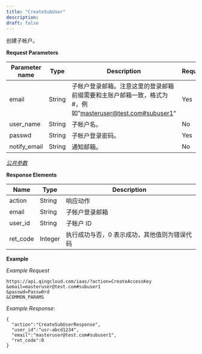 ```yaml
---
title: "CreateSubUser"
description: 
draft: false
---
```




创建子帐户。

**Request Parameters**

| Parameter name | Type | Description | Required |
| --- | --- | --- | --- |
| email | String | 子帐户登录邮箱。注意这里的登录邮箱前缀需要和主账户邮箱一致，格式为#，例如”[masteruser@test.com#subuser1](mailto:masteruser%40test.com#subuser1)“ | Yes |
| user_name | String | 子帐户名。 | No |
| passwd | String | 子帐户登录密码。 | Yes |
| notify_email | String | 通知邮箱。 | No |

[_公共参数_](../../common/parameters.html#api-common-parameters)

**Response Elements**

| Name | Type | Description |
| --- | --- | --- |
| action | String | 响应动作 |
| email | String | 子帐户登录邮箱 |
| user_id | String | 子帐户 ID |
| ret_code | Integer | 执行成功与否，0 表示成功，其他值则为错误代码 |

**Example**

_Example Request_

```
https://api.qingcloud.com/iaas/?action=CreateAccessKey
&email=masteruser@test.com#subuser1
&passwd=Passw0rd
&COMMON_PARAMS
```

_Example Response_:

```
{
  "action":"CreateSubUserResponse",
  "user_id":"usr-abcd1234",
  "email":"masteruser@test.com#subuser1",
  "ret_code":0
}
```

